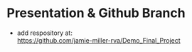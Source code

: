 # Presentation & Github Branch
* add respository at: <br> https://github.com/jamie-miller-rva/Demo_Final_Project
